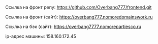 Ссылка на фронт репу: 
https://github.com/Overbang777/frontend.git

Ссылка на фронт (сайт):
https://overbang777.nomoredomainswork.ru

Ссылка на бэк (сайт):
https://overbang7777.nomorepartiesco.ru

ip-адрес машины:
158.160.172.45
